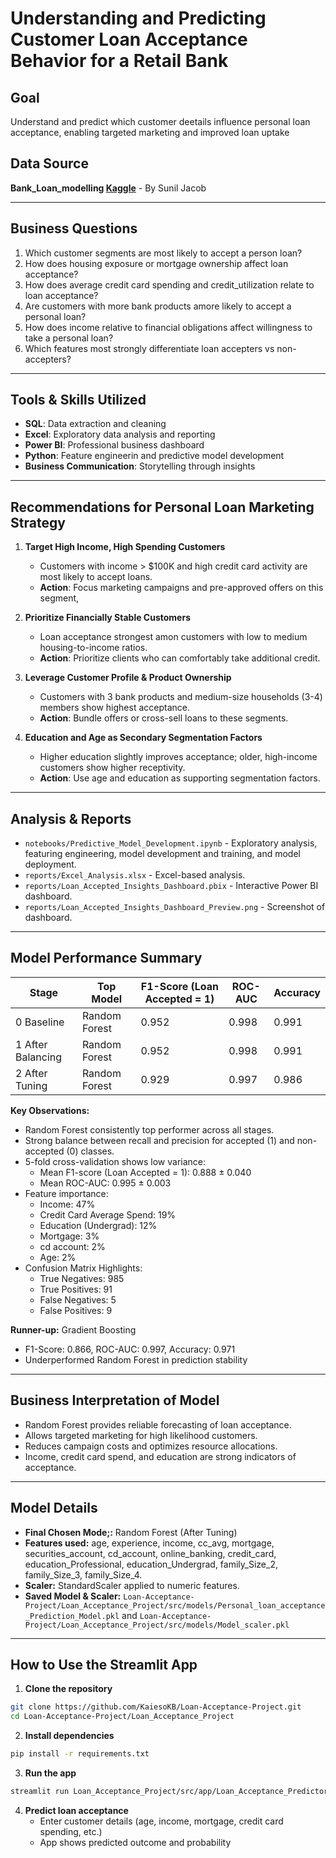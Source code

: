 # Understanding and Predicting Customer Loan Acceptance Behavior for a Retail Bank

## Goal
Understand and predict which customer deetails influence personal loan acceptance, enabling targeted marketing and improved loan uptake 

## Data Source
**Bank_Loan_modelling [Kaggle](https://www.kaggle.com/datasets/itsmesunil/bank-loan-modelling)** - By Sunil Jacob

---

## Business Questions

1. Which customer segments are most likely to accept a person loan?
2. How does housing exposure or mortgage ownership affect loan acceptance?
3. How does average credit card spending and credit_utilization relate to loan acceptance?
4. Are customers with more bank products amore likely to accept a personal loan?
5. How does income relative to financial obligations affect willingness to take a personal loan?
6. Which features most strongly differentiate loan accepters vs non-accepters?

---

## Tools & Skills Utilized

- **SQL**: Data extraction and cleaning
- **Excel**: Exploratory data analysis and reporting
- **Power BI**: Professional business dashboard
- **Python**: Feature engineerin and predictive model development
- **Business Communication**: Storytelling through insights

---

## Recommendations for Personal Loan Marketing Strategy

1. **Target High Income, High Spending Customers**
   - Customers with income > $100K and high credit card activity are most likely to accept loans.
   - **Action**: Focus marketing campaigns and pre-approved offers on this segment,
  
2. **Prioritize Financially Stable Customers**
   - Loan acceptance strongest amon customers with low to medium housing-to-income ratios.
   - **Action**: Prioritize clients who can comfortably take additional credit.
  
3. **Leverage Customer Profile & Product Ownership**
   - Customers with 3 bank products and medium-size households (3-4) members show highest acceptance.
   - **Action**: Bundle offers or cross-sell loans to these segments.

4. **Education and Age as Secondary Segmentation Factors**
   - Higher education slightly improves acceptance; older, high-income customers show higher receptivity.
   - **Action**: Use age and education as supporting segmentation factors.
  
---

## Analysis & Reports

- `notebooks/Predictive_Model_Development.ipynb` - Exploratory analysis, featuring engineering, model development and training, and model deployment.
- `reports/Excel_Analysis.xlsx` - Excel-based analysis.
- `reports/Loan_Accepted_Insights_Dashboard.pbix` - Interactive Power BI dashboard.
- `reports/Loan_Accepted_Insights_Dashboard_Preview.png` - Screenshot of dashboard.

---

## Model Performance Summary

| Stage               | Top Model        | F1-Score (Loan Accepted = 1)  | ROC-AUC | Accuracy |
|--------------------|-------------------|-------------------------------|---------|----------|
| 0 Baseline         | Random Forest     | 0.952                         | 0.998   | 0.991    |
| 1 After Balancing  | Random Forest     | 0.952                         | 0.998   | 0.991    |
| 2 After Tuning     | Random Forest     | 0.929                         | 0.997   | 0.986    |

**Key Observations:**
- Random Forest consistently top performer across all stages.
- Strong balance between recall and precision for accepted (1) and non-accepted (0) classes.
- 5-fold cross-validation shows low variance:
  - Mean F1-score (Loan Accepted = 1): 0.888 ± 0.040
  - Mean ROC-AUC: 0.995 ± 0.003
- Feature importance:
  - Income: 47%
  - Credit Card Average Spend: 19%
  - Education (Undergrad): 12%
  - Mortgage: 3%
  - cd account: 2%
  - Age: 2%
- Confusion Matrix Highlights:
  - True Negatives: 985
  - True Positives: 91
  - False Negatives: 5
  - False Positives: 9
 
**Runner-up:** Gradient Boosting
  - F1-Score: 0.866, ROC-AUC: 0.997, Accuracy: 0.971
  - Underperformed Random Forest in prediction stability
 
---

## Business Interpretation of Model

- Random Forest provides reliable forecasting of loan acceptance.
- Allows targeted marketing for high likelihood customers.
- Reduces campaign costs and optimizes resource allocations.
- Income, credit card spend, and education are strong indicators of acceptance.

---

## Model Details

- **Final Chosen Mode;:** Random Forest (After Tuning)
- **Features used:** age, experience, income, cc_avg, mortgage, securities_account,	cd_account,	online_banking,	credit_card, education_Professional,	education_Undergrad,	family_Size_2,	family_Size_3,	family_Size_4.
- **Scaler:** StandardScaler applied to numeric features.
- **Saved Model & Scaler:** `Loan-Acceptance-Project/Loan_Acceptance_Project/src/models/Personal_loan_acceptance_Prediction_Model.pkl` and `Loan-Acceptance-Project/Loan_Acceptance_Project/src/models/Model_scaler.pkl`

---

## How to Use the Streamlit App

1. **Clone the repository**
```bash
git clone https://github.com/KaiesoKB/Loan-Acceptance-Project.git
cd Loan-Acceptance-Project/Loan_Acceptance_Project
```

2. **Install dependencies**
```bash
pip install -r requirements.txt
```

3. **Run the app**
```bash
streamlit run Loan_Acceptance_Project/src/app/Loan_Acceptance_Predictor_App.py
```

4. **Predict loan acceptance**
   - Enter customer details (age, income, mortgage, credit card spending, etc.)
   - App shows predicted outcome and probability

